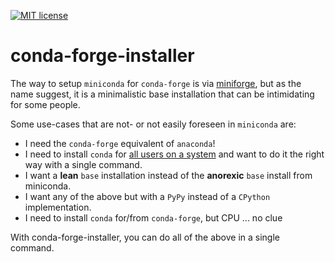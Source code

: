 [![MIT license](https://img.shields.io/badge/License-MIT-blue.svg)](https://lbesson.mit-license.org/)

# conda-forge-installer

The way to setup `miniconda` for `conda-forge` is via [miniforge](https://github.com/conda-forge/miniforge), but as the name suggest, it is a minimalistic base installation that can be intimidating for some people.

Some use-cases that are not- or not easily foreseen in `miniconda` are:
  - I need the `conda-forge` equivalent of `anaconda`!
  - I need to install `conda` for [all users on a system](https://docs.anaconda.com/anaconda/install/multi-user/) and want to do it the right way with a single command. 
  - I want a **lean** `base` installation instead of the **anorexic** `base` install from miniconda.
  - I want any of the above but with a `PyPy` instead of a `CPython` implementation.
  - I need to install `conda` for/from `conda-forge`, but CPU ... no clue
  
With conda-forge-installer, you can do all of the above in a single command.



